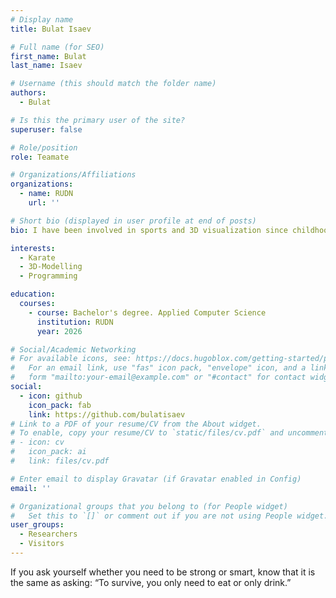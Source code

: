 ```yaml
---
# Display name
title: Bulat Isaev

# Full name (for SEO)
first_name: Bulat
last_name: Isaev

# Username (this should match the folder name)
authors:
  - Bulat

# Is this the primary user of the site?
superuser: false

# Role/position
role: Teamate

# Organizations/Affiliations
organizations:
  - name: RUDN
    url: ''

# Short bio (displayed in user profile at end of posts)
bio: I have been involved in sports and 3D visualization since childhood.

interests:
  - Karate
  - 3D-Modelling
  - Programming

education:
  courses:
    - course: Bachelor's degree. Applied Computer Science
      institution: RUDN
      year: 2026

# Social/Academic Networking
# For available icons, see: https://docs.hugoblox.com/getting-started/page-builder/#icons
#   For an email link, use "fas" icon pack, "envelope" icon, and a link in the
#   form "mailto:your-email@example.com" or "#contact" for contact widget.
social:
  - icon: github
    icon_pack: fab
    link: https://github.com/bulatisaev
# Link to a PDF of your resume/CV from the About widget.
# To enable, copy your resume/CV to `static/files/cv.pdf` and uncomment the lines below.
# - icon: cv
#   icon_pack: ai
#   link: files/cv.pdf

# Enter email to display Gravatar (if Gravatar enabled in Config)
email: ''

# Organizational groups that you belong to (for People widget)
#   Set this to `[]` or comment out if you are not using People widget.
user_groups:
  - Researchers
  - Visitors
---
```


If you ask yourself whether you need to be strong or smart, know that it is the same as asking: “To survive, you only need to eat or only drink.”
